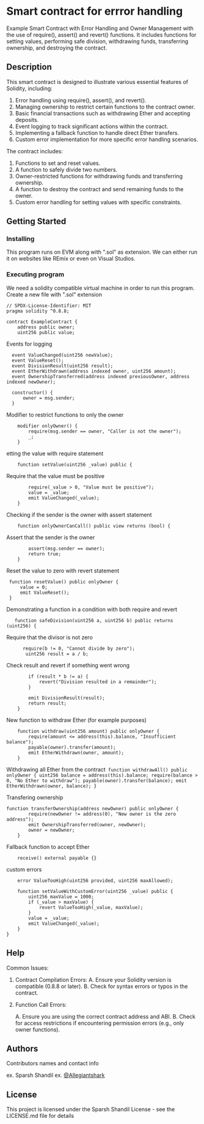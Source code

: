 # Smart contract for errror handling

Example Smart Contract with Error Handling and Owner Management with the use of require(), assert() and revert() functions. It includes
functions for setting values, performing safe division, withdrawing funds, transferring ownership, and destroying the contract.

## Description

This smart contract is designed to illustrate various essential features of Solidity, including:

1. Error handling using require(), assert(), and revert().
2. Managing ownership to restrict certain functions to the contract owner.
3. Basic financial transactions such as withdrawing Ether and accepting deposits.
4. Event logging to track significant actions within the contract.
5. Implementing a fallback function to handle direct Ether transfers.
6. Custom error implementation for more specific error handling scenarios.

The contract includes:

1. Functions to set and reset values.
2. A function to safely divide two numbers.
3. Owner-restricted functions for withdrawing funds and transferring ownership.
4. A function to destroy the contract and send remaining funds to the owner.
5. Custom error handling for setting values with specific constraints.


## Getting Started

### Installing

This program runs on EVM along with ".sol" as extension. We can either run it on websites like REmix or even on Visual Studios.

### Executing program

We need a solidity compatible virtual machine in order to run this program.
Create a new file with ".sol" extension
```
// SPDX-License-Identifier: MIT
pragma solidity ^0.8.8;

contract ExampleContract {
    address public owner;
    uint256 public value;
```
Events for logging
  ```
    event ValueChanged(uint256 newValue);
    event ValueReset();
    event DivisionResult(uint256 result);
    event EtherWithdrawn(address indexed owner, uint256 amount);
    event OwnershipTransferred(address indexed previousOwner, address indexed newOwner);

    constructor() {
        owner = msg.sender;
    }
```
Modifier to restrict functions to only the owner
```
    modifier onlyOwner() {
        require(msg.sender == owner, "Caller is not the owner");
        _;
    }

```
etting the value with require statement
```
    function setValue(uint256 _value) public {
```
Require that the value must be positive
```
        require(_value > 0, "Value must be positive");
        value = _value;
        emit ValueChanged(_value);
    }
```
Checking if the sender is the owner with assert statement
```
    function onlyOwnerCanCall() public view returns (bool) {
```
Assert that the sender is the owner
```
        assert(msg.sender == owner);
        return true;
    }
```
Reset the value to zero with revert statement
   ```
    function resetValue() public onlyOwner {
        value = 0;
        emit ValueReset();
    }
```
 Demonstrating a function in a condition with both require and revert
 ```
    function safeDivision(uint256 a, uint256 b) public returns (uint256) {
```
 Require that the divisor is not zero
 ```
       require(b != 0, "Cannot divide by zero");
        uint256 result = a / b;

```
 Check result and revert if something went wrong
```
        if (result * b != a) {
            revert("Division resulted in a remainder");
        }

        emit DivisionResult(result);
        return result;
    }
```
New function to withdraw Ether (for example purposes)
```
    function withdraw(uint256 amount) public onlyOwner {
        require(amount <= address(this).balance, "Insufficient balance");
        payable(owner).transfer(amount);
        emit EtherWithdrawn(owner, amount);
    }
```
Withdrawing all Ether from the contract```
    function withdrawAll() public onlyOwner {
        uint256 balance = address(this).balance;
        require(balance > 0, "No Ether to withdraw");
        payable(owner).transfer(balance);
        emit EtherWithdrawn(owner, balance);
    }```

Transfering ownership
```
function transferOwnership(address newOwner) public onlyOwner {
        require(newOwner != address(0), "New owner is the zero address");
        emit OwnershipTransferred(owner, newOwner);
        owner = newOwner;
    }
```

Fallback function to accept Ether

```
    receive() external payable {}

```

custom errors

```
    error ValueTooHigh(uint256 provided, uint256 maxAllowed);

    function setValueWithCustomError(uint256 _value) public {
        uint256 maxValue = 1000;
        if (_value > maxValue) {
            revert ValueTooHigh(_value, maxValue);
        }
        value = _value;
        emit ValueChanged(_value);
    }
}
```


## Help

Common Issues:
 1. Contract Compilation Errors:
   A. Ensure your Solidity version is compatible (0.8.8 or later).
   B. Check for syntax errors or typos in the contract.

2. Function Call Errors:

   A. Ensure you are using the correct contract address and ABI.
   B. Check for access restrictions if encountering permission errors (e.g., only owner functions).


## Authors


Contributors names and contact info


ex. Sparsh Shandil 
ex. [@Allegiantshark](https://linktr.ee/allegiantshark)


## License

This project is licensed under the Sparsh Shandil License - see the LICENSE.md file for details
